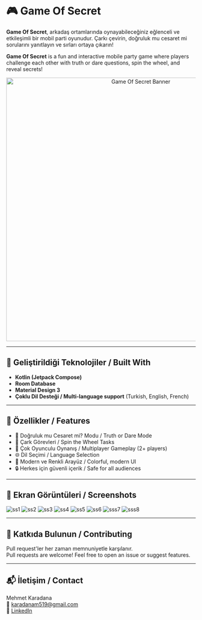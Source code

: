 # 🎮 Game Of Secret

**Game Of Secret**, arkadaş ortamlarında oynayabileceğiniz eğlenceli ve etkileşimli bir mobil parti oyunudur. Çarkı çevirin, doğruluk mu cesaret mi sorularını yanıtlayın ve sırları ortaya çıkarın!

**Game Of Secret** is a fun and interactive mobile party game where players challenge each other with truth or dare questions, spin the wheel, and reveal secrets!

<div align="center">
  <img src="![icon (2)](https://github.com/user-attachments/assets/a44411c8-c04f-4aa5-84b0-62d1bde680c1)
" alt="Game Of Secret Banner" width="700"/>
</div>

---

## 📱 Geliştirildiği Teknolojiler / Built With
- **Kotlin (Jetpack Compose)**
- **Room Database**
- **Material Design 3**
- **Çoklu Dil Desteği / Multi-language support** (Turkish, English, French)

---

## 🧩 Özellikler / Features
- 🎯 Doğruluk mu Cesaret mi? Modu / Truth or Dare Mode  
- 🔄 Çark Görevleri / Spin the Wheel Tasks  
- 👥 Çok Oyunculu Oynanış / Multiplayer Gameplay (2+ players)  
- 🌐 Dil Seçimi / Language Selection  
- 🎨 Modern ve Renkli Arayüz / Colorful, modern UI  
- 🔒 Herkes için güvenli içerik / Safe for all audiences  

---
## 📸 Ekran Görüntüleri / Screenshots
![ss1](https://github.com/user-attachments/assets/dcfa46f9-ab9a-479f-815d-4eb0411f1e76)
![ss2](https://github.com/user-attachments/assets/ac90f9fd-6089-470f-843d-73103eb73c5f)
![ss3](https://github.com/user-attachments/assets/664d00cf-c11e-4a85-8efd-172becdd2d2c)
![ss4](https://github.com/user-attachments/assets/52ae8e86-bd0a-497e-aa4e-4d8acd442637)
![ss5](https://github.com/user-attachments/assets/61946b3e-45c0-48a3-bc14-2210ea651a60)
![ss6](https://github.com/user-attachments/assets/3fd0e9c2-8351-4577-b1d4-736bccf5811a)
![sss7](https://github.com/user-attachments/assets/2413b9f6-7708-46d8-a3f2-7ae84f61c2f6)
![sss8](https://github.com/user-attachments/assets/af92bb18-1cee-4424-a64e-a4280b87c2b3)



---
## 🤝 Katkıda Bulunun / Contributing
Pull request'ler her zaman memnuniyetle karşılanır.  
Pull requests are welcome! Feel free to open an issue or suggest features.

---

## 📬 İletişim / Contact
Mehmet Karadana  
📧 karadanam519@gmail.com  
🔗 [LinkedIn]([https://linkedin.com/in/yourprofile](https://www.linkedin.com/in/mehmet-karadana34))
